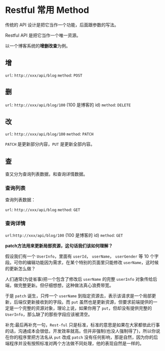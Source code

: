 # Restful 常用 Method

传统的 API 设计是把它当作一个功能，后面跟参数的写法。

Restful API 是把它当作一个唯一资源。

以一个博客系统的**增删改查**为例。

## 增

`url`: `http://xxx/api/blog`
`method`: `POST`

## 删

`url`: `http://xxx/api/blog/100`  (100 是博客的 id)
`method`: `DELETE`

## 改

`url`: `http://xxx/api/blog/100`
`method`: `PATCH`

`PATCH` 是更新部分内容，`PUT` 是更新全部内容。

## 查

查又分为查询列表数据，和查询详情数据。

### 查询列表

查询列表数据：

`url`: `http://xxx/api/blog`
`method`: `GET`

### 查询详情

`url`:`http://xxx/api/blog/100`  (100 是博客的 id)
`method`: `GET`

**patch⽅法⽤来更新局部资源，这句话我们该如何理解？**

假设我们有⼀个 `UserInfo`，⾥⾯有 `userId`， `userName`， `userGender` 等 10 个字段。可你的编辑功能因为需求，在某个特别的页⾯⾥只能修改 `userName`，这时候的更新怎么做？

⼈们通常(为徒省事)把⼀个包含了修改后 `userName` 的完整 `userInfo` 对象传给后端，做完整更新。但仔细想想，这种做法真⼼浪费带宽。

于是 `patch` 诞⽣，只传⼀个 `userName` 到指定资源去，表⽰该请求是⼀个局部更新，后端仅更新接收到的字段。⽽ `put` 虽然也是更新资源，但要求前端提供的⼀定是⼀个完整的资源对象，理论上说，如果你⽤了 `put`，但却没有提供完整的 `UserInfo`，那么缺了的那些字段应该被清空。

补充:最后再补充⼀句，`Rest-ful` 只是标准，标准的意思是如果在⼤家都依此⾏事的话，沟通成本会很低，开发效率就⾼。但并⾮强制(也没⼈强制得了)，所以你说在你的程序⾥把⽅法名从 `put` 改成 `patch` 没有任何影响，那是⾃然，因为你的后端程序并没有按照标准对两个⽅法做不同处理，他的表现⾃然是⼀样的。
